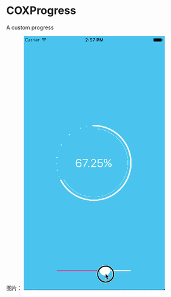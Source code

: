 # COXProgress
A custom progress

图片：
![image](https://github.com/cox114270/COXProgress/blob/master/Progress.gif) 
